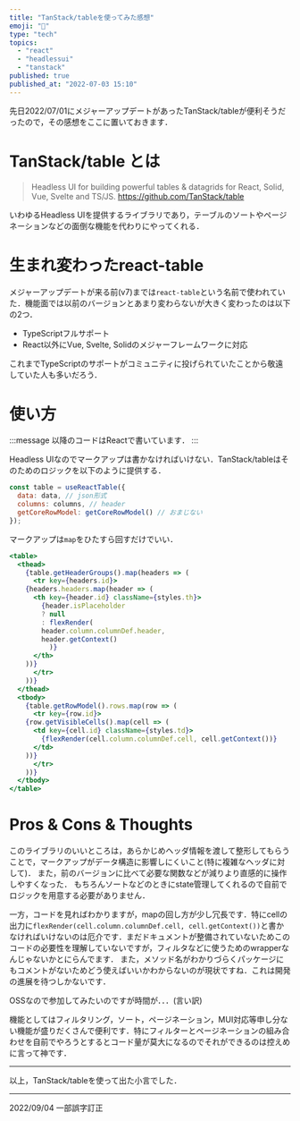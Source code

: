 ```yaml
---
title: "TanStack/tableを使ってみた感想"
emoji: "👻"
type: "tech"
topics:
  - "react"
  - "headlessui"
  - "tanstack"
published: true
published_at: "2022-07-03 15:10"
---
```


先日2022/07/01にメジャーアップデートがあったTanStack/tableが便利そうだったので，その感想をここに置いておきます．

# TanStack/table とは

> Headless UI for building powerful tables & datagrids for React, Solid, Vue, Svelte and TS/JS.
> https://github.com/TanStack/table

いわゆるHeadless UIを提供するライブラリであり，テーブルのソートやページネーションなどの面倒な機能を代わりにやってくれる．

# 生まれ変わったreact-table

メジャーアップデートが来る前(v7)までは`react-table`という名前で使われていた．機能面では以前のバージョンとあまり変わらないが大きく変わったのは以下の2つ．

* TypeScriptフルサポート
* React以外にVue, Svelte, Solidのメジャーフレームワークに対応

これまでTypeScriptのサポートがコミュニティに投げられていたことから敬遠していた人も多いだろう．

# 使い方

:::message
以降のコードはReactで書いています．
:::

Headless UIなのでマークアップは書かなければいけない．TanStack/tableはそのためのロジックを以下のように提供する．

```jsx
const table = useReactTable({
  data: data, // json形式
  columns: columns, // header
  getCoreRowModel: getCoreRowModel() // おまじない
});
```

マークアップは`map`をひたすら回すだけでいい．

```jsx
<table>
  <thead>
    {table.getHeaderGroups().map(headers => (
      <tr key={headers.id}>
    {headers.headers.map(header => (
      <th key={header.id} className={styles.th}>
        {header.isPlaceholder
        ? null
        : flexRender(
        header.column.columnDef.header,
        header.getContext()
          )}
      </th>
    ))}
      </tr>
    ))}
  </thead>
  <tbody>
    {table.getRowModel().rows.map(row => (
      <tr key={row.id}>
    {row.getVisibleCells().map(cell => (
      <td key={cell.id} className={styles.td}>
        {flexRender(cell.column.columnDef.cell, cell.getContext())}
      </td>
    ))}
      </tr>
    ))}
  </tbody>
</table>
```

# Pros & Cons & Thoughts

このライブラリのいいところは，あらかじめヘッダ情報を渡して整形してもらうことで，マークアップがデータ構造に影響しにくいこと(特に複雑なヘッダに対して)．
また，前のバージョンに比べて必要な関数などが減りより直感的に操作しやすくなった．
もちろんソートなどのときにstate管理してくれるので自前でロジックを用意する必要がありません．

一方，コードを見ればわかりますが，mapの回し方が少し冗長です．特にcellの出力に`flexRender(cell.column.columnDef.cell, cell.getContext())`と書かなければいけないのは厄介です．まだドキュメントが整備されていないためこのコードの必要性を理解していないですが，フィルタなどに使うためのwrapperなんじゃないかとにらんでます．
また，メソッド名がわかりづらくパッケージにもコメントがないためどう使えばいいかわからないのが現状ですね．これは開発の進展を待つしかないです．

OSSなので参加してみたいのですが時間が．．．(言い訳)

機能としてはフィルタリング，ソート，ページネーション，MUI対応等申し分ない機能が盛りだくさんで便利です．特にフィルターとページネーションの組み合わせを自前でやろうとするとコード量が莫大になるのでそれができるのは控えめに言って神です．

---

以上，TanStack/tableを使って出た小言でした．

---

2022/09/04 一部誤字訂正
